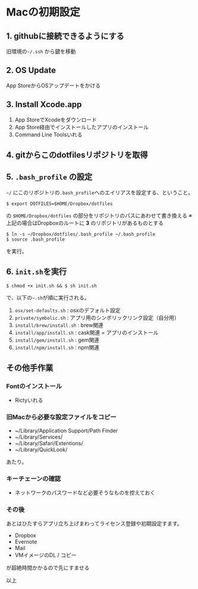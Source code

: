 # Macの初期設定


## 1. githubに接続できるようにする

旧環境の`~/.ssh` から鍵を移動


## 2. OS Update
App StoreからOSアップデートをかける



## 3. Install Xcode.app

1. App StoreでXcodeをダウンロード
2. App Store経由でインストールしたアプリのインストール
3. Command Line Toolsいれる



## 4. gitからこのdotfilesリポジトリを取得



## 5. `.bash_profile` の設定

`~/` にこのリポジトリの`.bash_profile`へのエイリアスを設定する、ということ。

```
$ export DOTFILES=$HOME/Dropbox/dotfiles
```
の `$HOME/Dropbox/dotfiles` の部分をリポジトリのパスにあわせて書き換える
※上記の場合はDropboxのルートに **3** のリポジトリがあるものとする

```
$ ln -s ~/Dropbox/dotfiles/.bash_profile ~/.bash_profile
$ source .bash_profile
```
を実行。


## 6. `init.sh`を実行

```
$ chmod +x init.sh && $ sh init.sh
```

で、以下の`~.sh`が順に実行される。

1. `osx/set-defaults.sh`     : osxのデフォルト設定
2. `private/symbolic.sh`     : アプリ用のシンボリックリンク設定（自分用）
3. `install/brew/install.sh` : brew関連
4. `install/app/install.sh`  : cask関連 = アプリのインストール
5. `install/gem/install.sh`  : gem関連
6. `install/npm/install.sh`  : npm関連




## その他手作業


### Fontのインストール

- Rictyいれる


### 旧Macから必要な設定ファイルをコピー

- ~/Library/Application Support/Path Finder
- ~/Library/Services/
- ~/Library/Safari/Extentions/
- ~/Library/QuickLook/

あたり。


###  キーチェーンの確認

- ネットワークのパスワードなど必要そうなものを控えておく


### その後

あとはひたすらアプリ立ち上げまわってライセンス登録や初期設定すます。

- Dropbox
- Evernote
- Mail
- VMイメージのDL / コピー

が超絶時間かかるので先にすませる

以上